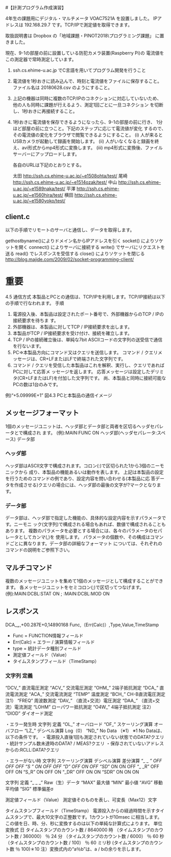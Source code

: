 #【計測プログラム作成演習】

4年生の課題用にデジタル・マルチメータ VOAC7521A を設置しました。
IPアドレスは 192.168.29.7 です。TCP/IPで測定値を取得できます。

取扱説明書は Dropbox の「地域課題・PINOT2018\プログラミング課題」
に置きました。

現在、9-1の部屋の前に設置している防犯カメラ装置(Raspberry Pi)の
電流値をこの測定器で常時測定しています。

1. ssh.cs.ehime-u.ac.jp でC言語を用いてプログラム開発を行うこと
2. 電流値を1秒おきに読み込んで、時刻と電流値をファイルに保存すること。
    ファイル名は 20180628.csv のようにすること。
3. 上記の機器は同時に複数のTCP/IPのコネクションに対応していないため、
    他の人も同時に課題が行えるよう、測定1回ごとに一旦コネクション
    を切断し、1秒おきに再接続すること。
4. 1秒おきに電流値を保存できるようになったら、9-1の部屋の前に行き、
    1分ほど部屋の前に立つこと。下記のステップに応じて電流値が変化
    するので、その電流値の変化をブラウザで閲覧できるようにすること。
    (i) 人が来るとUSBカメラが起動して録画を開始します。
    (ii) 人がいなくなると録画を終え、avi形式からmp4形式に変換します。
    (iii) mp4形式に変換後、ファイルサーバーにアップロードします。

    各自のURLは下記のとおりとする。

    太田 http://ssh.cs.ehime-u.ac.jp/~e1508ohta/test/
    尾崎 http://ssh.cs.ehime-u.ac.jp/~e1514ozak/test/
    中山 http://ssh.cs.ehime-u.ac.jp/~e1589naka/test/
    平澤 http://ssh.cs.ehime-u.ac.jp/~e1560hira/test/
    横田 http://ssh.cs.ehime-u.ac.jp/~e1580yoko/test/




## client.c
以下の手順でリモートのサーバと通信し、データを取得します。

gethostbyname()によりドメイン名からIPアドレスを引く
socket() によりソケットを開く
connect() によりサーバに接続する
write() でサーバにリクエストを送る
read() でレスポンスを受信する
close() によりソケットを閉じる
http://blog.majide.com/2009/02/socket-programming-client/


# 重要
4.5 通信方式 本製品とPCとの通信は、TCP/IPを利用します。TCP/IP接続は以下の手順で行なわれます。
手順
1. 電源投入後、本製品は設定されたポート番号で、外部機器からのTCP / IPの接続要求を待ちま す。
2. 外部機器は、本製品に対してTCP / IP接続要求を出します。
3. 本製品がTCP / IP接続要求を受け付け、接続を確立します。
4. TCP / IPの接続確立後は、単純な7bit ASCIIコードの文字列の送受信で通信を行ないます。
5. PC=>本製品方向にコマンド又はクエリを送信します。
コマンド / クエリメッセージは、CR+LFまたはLFで終端された文字列です。
6. コマンド / クエリを受信した本製品はこれを解釈、実行し、クエリであればPCに対して応答メ
ッセージを返します。 応答メッセージは設定したデリミタ(CR+LFまたはLF)を付加した文字列です。
尚、本製品と同時に接続可能なPCの数は1台のみです。


  例)“+5.09999E+1” 図4.3 PCと本製品の通信イメージ

## メッセージフォーマット
  1個のメッセージユニットは、ヘッダ部とデータ部と両者を区切るヘッダセパレータとで構成され ます。
(例):MAIN:FUNC ON
ヘッダ部(ヘッダセパレータ:スペース) データ部

### ヘッダ部 
ヘッダ部はASCII文字で構成されます。コロン(:)で区切られた1から3個のニーモニックから 成り、本製品の機能あるいは動作を表します。 上記は本製品の設定を行うためのコマンドの例であり、設定内容を問い合わせる(本製品に応 答データを作成させる)クエリの場合には、ヘッダ部の最後の文字が?マークとなります。

### データ部 
データ部は、ヘッダ部で指定した機能の、具体的な設定内容を示すパラメータです。ニーモニ ック(文字列)で構成される場合もあれば、数値で構成されることもあります。 複数のパラメータを必要とする場合には、各々のパラメータのセパレータとしてカンマ(,)を 使用します。 パラメータの個数や、その構成はコマンドごとに異なります。データ部の詳細なフォーマット については、それぞれのコマンドの説明をご参照下さい。

## マルチコマンド
複数のメッセージユニットを集めて1個のメッセージとして構成することができます。 各メッセージユニットをセミコロン(;)で区切ってつなげます。 (例):MAIN:DCBL:STAT ON ; :MAIN:DCBL:MOD ON




## レスポンス

DCA_,___,___,+00.287E+0,14890168
Func,（Err(Calc)）,Type,Value,TimeStamp

* Func = FUNCTION情報フィールド
* Err(Calc) = エラー / 演算情報フィールド
* type = 統計データ種別フィールド
* 測定値フィールド（Value）
* タイムスタンプフィールド（TimeStamp）


### 文字列 定義
“DCV_” 直流電圧測定
“ACV_” 交流電圧測定
“OHM_” 2端子抵抗測定
“DCA_” 直流電流測定
“ACA_” 交流電流測定
“TEMP” 温度測定
“BCH_” CH-B直流電圧測定 注1）
“FREQ” 周波数測定
“DAV_” （直流+交流）電圧測定
“DAA_” （直流+交流）電流測定
“LOHM” ローパワー抵抗測定
“O4W_” 4端子抵抗測定 注2）
“DIOD” ダイオード測定


・エラー発生時
文字列 定義
“OL_” オーバロード
“OF_” スケーリング演算
オーバフロー
“LZ_” デシベル演算 Log（0）
“ND_” No Data （※1）
※1 No Dataは、以下の条件です。
・電源投入直後1回も測定されていない状態でのDATA?クエリ
・統計サンプル数未達時のDATA? / MEAS?クエリ
・保存されていないアドレスからの:RCLL:DATA?クエリ

・エラーがない時
文字列 スケーリング演算 デシベル演算 差分演算
“_ _ _” OFF OFF OFF
“S_ _” ON OFF OFF
“_D_” OFF ON OFF
“SD_” ON ON OFF
“_ _R” OFF OFF ON
“S_R” ON OFF ON
“_DR” OFF ON ON
“SDR” ON ON ON

文字列 定義
“_ _ _” Raw（生）データ
“MAX” 最大値
“MIN” 最小値
“AVG” 移動平均値
“SIG” 標準偏差σ

測定値フィールド（Value）
測定値そのものを表し、可変長（Max12）文字

タイムスタンプフィールド（TimeStamp）
電源投入からの経過時間を示すタイムスタンプで、最大10文字の正整数です。1カウントが10msec
に相当します。
この値を日、時、分、秒に変換するのは以下の単純な計算式によります。
単位 変換式
日 タイムスタンプのカウント数 / 8640000
時 （タイムスタンプのカウント数 / 360000） ％ 24
分 （タイムスタンプのカウント数 / 6000） ％ 60
秒 （タイムスタンプのカウント数 / 100） ％ 60
ミリ秒 (タイムスタンプのカウント数 ％ 100)＊10
注）変換式内の“a％b”は、a / bの余りを示します。


